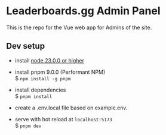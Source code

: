 # Leaderboards.gg Admin Panel

This is the repo for the Vue web app for Admins of the site.

## Dev setup

- install [node 23.0.0 or higher](https://nodejs.org/en/)

- install pnpm 9.0.0 (Performant NPM)\
  $ `npm install -g pnpm`

- install dependencies\
  $ `pnpm install`

- create a .env.local file based on example.env.

- serve with hot reload at `localhost:5173`\
  $ `pnpm dev`
